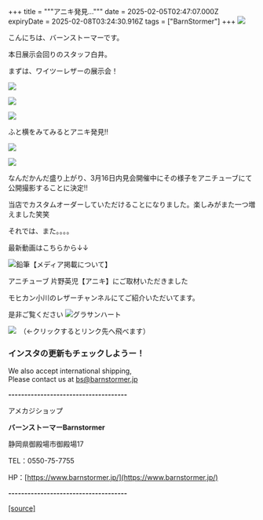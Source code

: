 +++
title = """アニキ発見…"""
date = 2025-02-05T02:47:07.000Z
expiryDate = 2025-02-08T03:24:30.916Z
tags = ["BarnStormer"]
+++
[![](https://stat.ameba.jp/user_images/20231023/16/barnstormer-go/b2/03/p/o0420015015354743273.png)](https://ameblo.jp/barnstormer-go/entry-12825670498.html)

こんにちは、バーンストーマーです。

  

本日展示会回りのスタッフ白井。

  

まずは、ワイツーレザーの展示会！

  

[![](https://stat.ameba.jp/user_images/20250205/11/barnstormer-go/db/31/j/o1080144015540854822.jpg)](https://stat.ameba.jp/user_images/20250205/11/barnstormer-go/db/31/j/o1080144015540854822.jpg)

  

  

[![](https://stat.ameba.jp/user_images/20250205/11/barnstormer-go/23/74/j/o1080144015540854826.jpg)](https://stat.ameba.jp/user_images/20250205/11/barnstormer-go/23/74/j/o1080144015540854826.jpg)

  

  

[![](https://stat.ameba.jp/user_images/20250205/11/barnstormer-go/43/00/j/o1080144015540854840.jpg)](https://stat.ameba.jp/user_images/20250205/11/barnstormer-go/43/00/j/o1080144015540854840.jpg)

  

ふと横をみてみるとアニキ発見‼️

  

[![](https://stat.ameba.jp/user_images/20250205/11/barnstormer-go/b7/a8/j/o1080144015540854850.jpg)](https://stat.ameba.jp/user_images/20250205/11/barnstormer-go/b7/a8/j/o1080144015540854850.jpg)

  

  

[![](https://stat.ameba.jp/user_images/20250205/11/barnstormer-go/e1/30/j/o1080144015540854858.jpg)](https://stat.ameba.jp/user_images/20250205/11/barnstormer-go/e1/30/j/o1080144015540854858.jpg)

  

なんだかんだ盛り上がり、3月16日内見会開催中にその様子をアニチューブにて公開撮影することに決定‼️

  

当店でカスタムオーダーしていただけることになりました。楽しみがまた一つ増えました笑笑

  

それでは、また。。。。

最新動画はこちらから↓↓

![鉛筆](https://stat100.ameba.jp/blog/ucs/img/char/char3/519.png)【メディア掲載について】

アニチューブ 片野英児【アニキ】にご取材いただきました

モヒカン小川のレザーチャンネルにてご紹介いただいてます。

是非ご覧ください ![グラサンハート](https://stat100.ameba.jp/blog/ucs/img/char/char3/148.png)

[![](https://stat.ameba.jp/user_images/20230412/16/barnstormer-go/6a/23/p/o0108010815269242493.png)](https://www.instagram.com/barnstormer_daily/)　（←クリックするとリンク先へ飛べます）

### インスタの更新もチェックしようー！

We also accept international shipping,  
Please contact us at bs@barnstormer.jp

**\-------------------------------------**

アメカジショップ

**バーンストーマーBarnstormer**

静岡県御殿場市御殿場17

TEL：0550-75-7755

HP：[https://www.barnstormer.jp/](https://www.barnstormer.jp/)

**\-------------------------------------**

[[source]](https://ameblo.jp/barnstormer-go/entry-12885233346.html)

